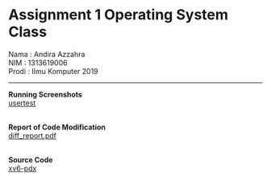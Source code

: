 # Assignment 1 Operating System Class

Nama  : Andira Azzahra <br>
NIM   : 1313619006 <br>
Prodi : Ilmu Komputer 2019

<hr>

<b> Running Screenshots </b> <br>
<a href="#">usertest</a>
<br>
<br>

<b> Report of Code Modification</b> <br>
<a href="#">diff_report.pdf</a> <br> 
  <br>

<b> Source Code </b> <br>
<a href="#">xv6-pdx</a>

